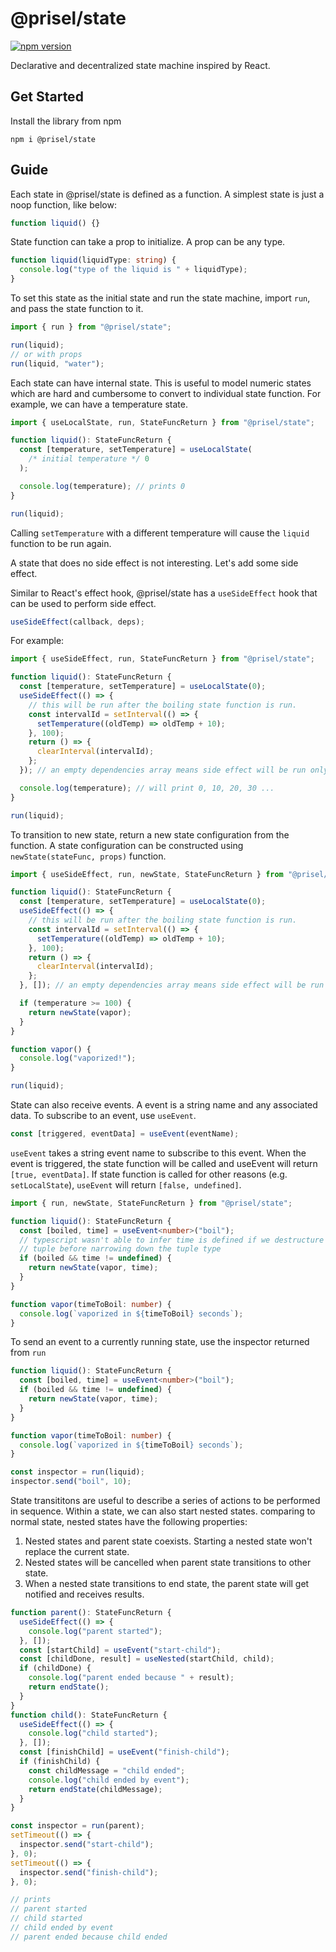 # @prisel/state

[![npm
version](https://badge.fury.io/js/@prisel%2Fstate.svg)](https://badge.fury.io/js/@prisel%2Fstate)

Declarative and decentralized state machine inspired by React.

## Get Started

Install the library from npm

```
npm i @prisel/state
```

## Guide

Each state in @prisel/state is defined as a function. A simplest state is just a noop
function, like below:

```typescript
function liquid() {}
```

State function can take a prop to initialize. A prop can be any type.

```typescript
function liquid(liquidType: string) {
  console.log("type of the liquid is " + liquidType);
}
```

To set this state as the initial state and run the state machine, import `run`, and pass the state function to it.

```typescript
import { run } from "@prisel/state";

run(liquid);
// or with props
run(liquid, "water");
```

Each state can have internal state. This is useful to model numeric states which
are hard and cumbersome to convert to individual state function. For example, we
can have a temperature state.

```typescript
import { useLocalState, run, StateFuncReturn } from "@prisel/state";

function liquid(): StateFuncReturn {
  const [temperature, setTemperature] = useLocalState(
    /* initial temperature */ 0
  );

  console.log(temperature); // prints 0
}

run(liquid);
```

Calling `setTemperature` with a different temperature will cause the `liquid`
function to be run again.

A state that does no side effect is not interesting. Let's add some side effect.

Similar to React's effect hook, @prisel/state has a `useSideEffect` hook that can be
used to perform side effect.

```typescript
useSideEffect(callback, deps);
```

For example:

```typescript
import { useSideEffect, run, StateFuncReturn } from "@prisel/state";

function liquid(): StateFuncReturn {
  const [temperature, setTemperature] = useLocalState(0);
  useSideEffect(() => {
    // this will be run after the boiling state function is run.
    const intervalId = setInterval(() => {
      setTemperature((oldTemp) => oldTemp + 10);
    }, 100);
    return () => {
      clearInterval(intervalId);
    };
  }); // an empty dependencies array means side effect will be run only once when entering this state

  console.log(temperature); // will print 0, 10, 20, 30 ...
}

run(liquid);
```

To transition to new state, return a new state configuration from the function.
A state configuration can be constructed using `newState(stateFunc, props)`
function.

```typescript
import { useSideEffect, run, newState, StateFuncReturn } from "@prisel/state";

function liquid(): StateFuncReturn {
  const [temperature, setTemperature] = useLocalState(0);
  useSideEffect(() => {
    // this will be run after the boiling state function is run.
    const intervalId = setInterval(() => {
      setTemperature((oldTemp) => oldTemp + 10);
    }, 100);
    return () => {
      clearInterval(intervalId);
    };
  }, []); // an empty dependencies array means side effect will be run only once when entering this state

  if (temperature >= 100) {
    return newState(vapor);
  }
}

function vapor() {
  console.log("vaporized!");
}

run(liquid);
```

State can also receive events. A event is a string name and any associated data.
To subscribe to an event, use `useEvent`.

```typescript
const [triggered, eventData] = useEvent(eventName);
```

`useEvent` takes a string event name to subscribe to this event. When the event
is triggered, the state function will be called and useEvent will return `[true, eventData]`. If state function is called for other reasons (e.g.
`setLocalState`), `useEvent` will return `[false, undefined]`.

```typescript
import { run, newState, StateFuncReturn } from "@prisel/state";

function liquid(): StateFuncReturn {
  const [boiled, time] = useEvent<number>("boil");
  // typescript wasn't able to infer time is defined if we destructure the
  // tuple before narrowing down the tuple type
  if (boiled && time != undefined) {
    return newState(vapor, time);
  }
}

function vapor(timeToBoil: number) {
  console.log(`vaporized in ${timeToBoil} seconds`);
}
```

To send an event to a currently running state, use the inspector returned from
`run`

```typescript
function liquid(): StateFuncReturn {
  const [boiled, time] = useEvent<number>("boil");
  if (boiled && time != undefined) {
    return newState(vapor, time);
  }
}

function vapor(timeToBoil: number) {
  console.log(`vaporized in ${timeToBoil} seconds`);
}

const inspector = run(liquid);
inspector.send("boil", 10);
```

State transititons are useful to describe a series of actions to be performed in
sequence. Within a state, we can also start nested states. comparing to normal
state, nested states have the following properties:

1. Nested states and parent state coexists. Starting a nested state won't replace
   the current state.
1. Nested states will be cancelled when parent state transitions to other state.
1. When a nested state transitions to end state, the parent state will get
   notified and receives results.

```typescript
function parent(): StateFuncReturn {
  useSideEffect(() => {
    console.log("parent started");
  }, []);
  const [startChild] = useEvent("start-child");
  const [childDone, result] = useNested(startChild, child);
  if (childDone) {
    console.log("parent ended because " + result);
    return endState();
  }
}
function child(): StateFuncReturn {
  useSideEffect(() => {
    console.log("child started");
  }, []);
  const [finishChild] = useEvent("finish-child");
  if (finishChild) {
    const childMessage = "child ended";
    console.log("child ended by event");
    return endState(childMessage);
  }
}

const inspector = run(parent);
setTimeout(() => {
  inspector.send("start-child");
}, 0);
setTimeout(() => {
  inspector.send("finish-child");
}, 0);

// prints
// parent started
// child started
// child ended by event
// parent ended because child ended
```
